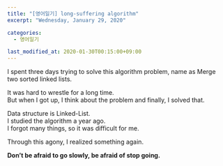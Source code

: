 ```yaml
---
title: "[영어일기] long-suffering algorithm"
excerpt: "Wednesday, January 29, 2020"

categories:
  - 영어일기

last_modified_at: 2020-01-30T00:15:00+09:00
---
```

I spent three days trying to solve this algorithm problem, name as Merge two sorted linked lists.  

It was hard to wrestle for a long time.  
But when I got up, I think about the problem and finally, I solved that.  

Data structure is Linked-List.  
I studied the algorithm a year ago.  
I forgot many things, so it was difficult for me.  

Through this agony, I realized something again.  

**Don’t be afraid to go slowly, be afraid of stop going.**  

